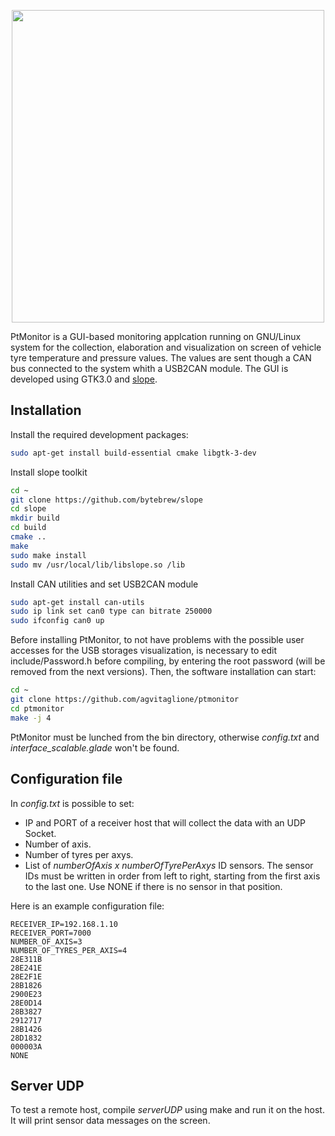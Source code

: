 <p align="center">
  <img src="https://github.com/agvitaglione/ptmonitor/blob/main/img/logo.png" width="500">
</p>
PtMonitor is a GUI-based monitoring applcation running on GNU/Linux system for the collection, elaboration and visualization on screen of vehicle tyre temperature and pressure values. The values are sent though a CAN bus connected to the system whith a USB2CAN module. 
The GUI is developed using GTK3.0 and <a href=https://github.com/bytebrew/slope>slope</a>.

## Installation
Install the required development packages: 
```bash
sudo apt-get install build-essential cmake libgtk-3-dev
```

Install slope toolkit
```bash
cd ~
git clone https://github.com/bytebrew/slope
cd slope
mkdir build
cd build
cmake ..
make
sudo make install
sudo mv /usr/local/lib/libslope.so /lib
```

Install CAN utilities and set USB2CAN module
```bash
sudo apt-get install can-utils
sudo ip link set can0 type can bitrate 250000
sudo ifconfig can0 up
```

Before installing PtMonitor, to not have problems with the possible user accesses for the USB storages visualization, is necessary to edit include/Password.h before compiling, by entering the root password (will be removed from the next versions). Then, the software installation can start:
```bash
cd ~
git clone https://github.com/agvitaglione/ptmonitor
cd ptmonitor
make -j 4
```

PtMonitor must be lunched from the bin directory, otherwise _config.txt_ and _interface_scalable.glade_ won't be found.  

## Configuration file
In _config.txt_ is possible to set:
* IP and PORT of a receiver host that will collect the data with an UDP Socket.
* Number of axis.
* Number of tyres per axys.
* List of _numberOfAxis x numberOfTyrePerAxys_ ID sensors. The sensor IDs must be written in order from left to right, starting from the first axis to the last one. Use NONE if there is no sensor in that position.

Here is an example configuration file:
```
RECEIVER_IP=192.168.1.10
RECEIVER_PORT=7000
NUMBER_OF_AXIS=3
NUMBER_OF_TYRES_PER_AXIS=4
28E311B
28E241E
28E2F1E
28B1826
2900E23
28E0D14
28B3827
2912717
28B1426
28D1832
000003A
NONE
```

## Server UDP
To test a remote host, compile _serverUDP_ using make and run it on the host. It will print sensor data messages on the screen. 
